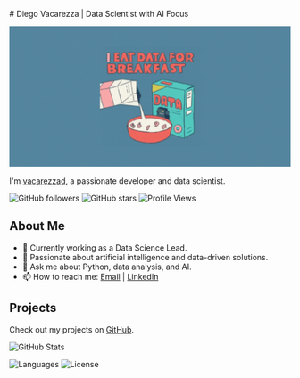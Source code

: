 
# Diego Vacarezza | Data Scientist with AI Focus

![](https://github.com/vacarezzad/vacarezzad/blob/main/236336102-71f81467-0e48-4e18-beb4-4ddf9d54ef6f.gif)

I'm [vacarezzad](https://github.com/vacarezzad), a passionate developer and data scientist.

![GitHub followers](https://img.shields.io/github/followers/vacarezzad?style=social)
![GitHub stars](https://img.shields.io/github/stars/vacarezzad?style=social)
![Profile Views](https://img.shields.io/badge/Profile%20Views-+1000-blue)

## About Me

- 💼 Currently working as a Data Science Lead.
- 🌱 Passionate about artificial intelligence and data-driven solutions.
- 💬 Ask me about Python, data analysis, and AI.
- 📫 How to reach me: [Email](mailto:dvacarezza@gmail.com) | [LinkedIn](https://www.linkedin.com/in/diegovacarezza/)

## Projects

Check out my projects on [GitHub](https://github.com/vacarezzad).

![GitHub Stats](https://github-readme-stats.vercel.app/api?username=vacarezzad&show_icons=true&hide_title=false&hide=prs&count_private=true&include_all_commits=true)

![Languages](https://img.shields.io/github/languages/top/vacarezzad/ChatWithExcel)
![License](https://img.shields.io/github/license/vacarezzad/ChatWithExcel)

